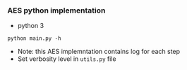 ### AES python implementation
- python 3
```
python main.py -h
```

- Note: this AES implemntation contains log for each step
- Set verbosity level in `utils.py` file